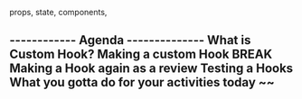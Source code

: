 props, state, components, 

------------ Agenda --------------
What is Custom Hook?
Making a custom Hook
BREAK
Making a Hook again as a review
Testing a Hooks 
What you gotta do for your activities today ~~
---------------------------------


